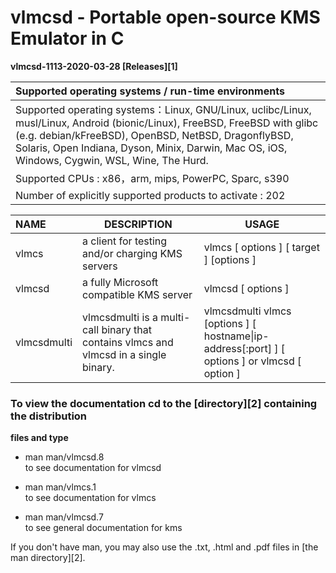 # vlmcsd - Portable open-source KMS Emulator in C  
**vlmcsd-1113-2020-03-28   [Releases][1]**   

|Supported operating systems / run-time environments|
:-|
Supported operating systems：Linux, GNU/Linux, uclibc/Linux, musl/Linux, Android (bionic/Linux), FreeBSD, FreeBSD with glibc (e.g. debian/kFreeBSD), OpenBSD, NetBSD, DragonflyBSD, Solaris, Open Indiana, Dyson, Minix, Darwin, Mac OS, iOS, Windows, Cygwin, WSL, Wine, The Hurd. |
Supported CPUs : x86，arm, mips, PowerPC, Sparc, s390|
Number of explicitly supported products to activate : 202|

NAME|DESCRIPTION|USAGE
:-|-|-
vlmcs | a client for testing and/or charging KMS servers|vlmcs [ options ] [ target ] [options ]
vlmcsd | a fully Microsoft compatible KMS server|vlmcsd [ options ] 
vlmcsdmulti | vlmcsdmulti is a multi-call binary that contains vlmcs and vlmcsd in  a  single binary. |vlmcsdmulti  vlmcs [options ] [ hostname\|ip-address[:port] ] [ options ] or vlmcsd [ option ]|

### To view the documentation cd to the [directory][2] containing the distribution  
**files and type**  

 - man man/vlmcsd.8  
	to see documentation for vlmcsd  

 - man man/vlmcs.1  
	to see documentation for vlmcs  

 - man man/vlmcsd.7  
	to see general documentation for kms  

If you don't have man, you may also use the .txt, .html and .pdf files in [the man directory][2]. 

